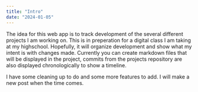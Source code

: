 ```yaml
---
title: "Intro"
date: "2024-01-05"
---
```


The idea for this web app is to track development of the several different projects I am working on. This is in preperation for a digital class I am taking at my highschool. Hopefully, it will organize development and show what my intent is with changes made. Currently you can create markdown files that will be displayed in the project, commits from the projects repository are also displayed chronologically to show a timeline.

I have some cleaning up to do and some more features to add. I will make a new post when the time comes.